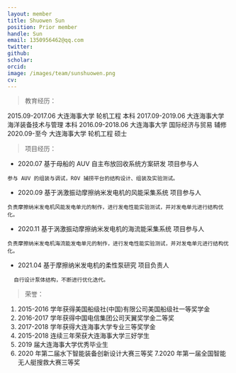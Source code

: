 ```yaml
---
layout: member
title: Shuowen Sun
position: Prior member
handle: Sun
email: 1350956462@qq.com
twitter: 
github: 
scholar:
orcid: 
image: /images/team/sunshuowen.png
cv: 
---
```



> 教育经历：

2015.09-2017.06 大连海事大学 轮机工程 本科
2017.09-2019.06 大连海事大学 海洋装备技术与管理 本科
2016.09-2018.06 大连海事大学 国际经济与贸易 辅修
2020.09-至今 大连海事大学 轮机工程 硕士

> 项目经历：

- 2020.07 基于母船的 AUV 自主布放回收系统方案研发 项目参与人

```
参与 AUV 的组装与调试，ROV 捕捞平台的结构设计、组装及实验测试。
```

- 2020.09 基于涡激振动摩擦纳米发电机的风能采集系统 项目参与人

```
负责摩擦纳米发电机风能发电单元的制作，进行发电性能实验测试，并对发电单元进行结构优化。
```

- 2020.11 基于涡激振动摩擦纳米发电机的海流能采集系统 项目参与人

```
负责摩擦纳米发电机海流能发电单元的制作，进行发电性能实验测试，并对发电单元进行结构优化。
```

- 2021.04 基于摩擦纳米发电机的柔性泵研究 项目负责人

```
  自行设计泵体结构，不断进行优化迭代。
```


> 荣誉：

1. 2015-2016 学年获得美国船级社(中国)有限公司美国船级社一等奖学金 
2. 2016-2017 学年获得中国电信集团公司天翼奖学金二等奖
3. 2017-2018 学年获得大连海事大学专业三等奖学金
4. 2015-2018 连续三年荣获大连海事大学三好学生
5. 2019 届大连海事大学优秀毕业生
6. 2020 年第二届水下智能装备创新设计大赛三等奖 7.2020 年第一届全国智能无人艇搜救大赛三等奖
